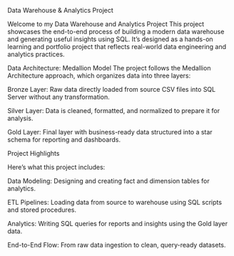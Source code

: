  Data Warehouse & Analytics Project

Welcome to my Data Warehouse and Analytics Project
This project showcases the end-to-end process of building a modern data warehouse and generating useful insights using SQL. It’s designed as a hands-on learning and portfolio project that reflects real-world data engineering and analytics practices.

 Data Architecture: Medallion Model
The project follows the Medallion Architecture approach, which organizes data into three layers:

Bronze Layer: Raw data directly loaded from source CSV files into SQL Server without any transformation.

Silver Layer: Data is cleaned, formatted, and normalized to prepare it for analysis.

Gold Layer: Final layer with business-ready data structured into a star schema for reporting and dashboards.

 Project Highlights
 
Here’s what this project includes:

Data Modeling: Designing and creating fact and dimension tables for analytics.

ETL Pipelines: Loading data from source to warehouse using SQL scripts and stored procedures.

Analytics: Writing SQL queries for reports and insights using the Gold layer data.

End-to-End Flow: From raw data ingestion to clean, query-ready datasets.

